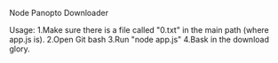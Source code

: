 Node Panopto Downloader

Usage:
1.Make sure there is a file called "0.txt" in the main path (where app.js is).
2.Open Git bash
3.Run "node app.js"
4.Bask in the download glory.
